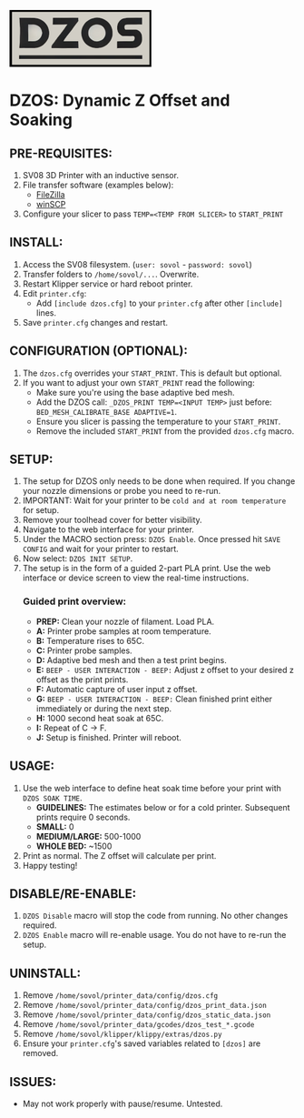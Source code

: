 
![LOGO](./images/dzos_logo.png)

# DZOS: Dynamic Z Offset and Soaking

## PRE-REQUISITES:
1. SV08 3D Printer with an inductive sensor.
2. File transfer software (examples below):
    - [FileZilla](https://filezilla-project.org/)
    - [winSCP](https://winscp.net/)
3. Configure your slicer to pass `TEMP=<TEMP FROM SLICER>` to `START_PRINT`

## INSTALL:
1. Access the SV08 filesystem. (`user: sovol` - `password: sovol`)
2. Transfer folders to `/home/sovol/...`. Overwrite.
3. Restart Klipper service or hard reboot printer.
4. Edit `printer.cfg`:
    - Add `[include dzos.cfg]` to your `printer.cfg` after other `[include]` lines.
5. Save `printer.cfg` changes and restart.

## CONFIGURATION (OPTIONAL):
1. The `dzos.cfg` overrides your `START_PRINT`. This is default but optional.
2. If you want to adjust your own `START_PRINT` read the following: 
    - Make sure you're using the base adaptive bed mesh.
    - Add the DZOS call: `_DZOS_PRINT TEMP=<INPUT TEMP>` just before: `BED_MESH_CALIBRATE_BASE ADAPTIVE=1`. 
    - Ensure you slicer is passing the temperature to your `START_PRINT`.
    - Remove the included `START_PRINT` from the provided `dzos.cfg` macro.

## SETUP:
1. The setup for DZOS only needs to be done when required. If you change your nozzle dimensions or probe you need to re-run.
2. IMPORTANT: Wait for your printer to be `cold and at room temperature` for setup.
3. Remove your toolhead cover for better visibility.
4. Navigate to the web interface for your printer.
5. Under the MACRO section press: `DZOS Enable`. Once pressed hit `SAVE CONFIG` and wait for your printer to restart.
6. Now select: `DZOS INIT SETUP`.
7. The setup is in the form of a guided 2-part PLA print. Use the web interface or device screen to view the real-time instructions.
    ### Guided print overview:
    - **PREP:** Clean your nozzle of filament. Load PLA.
    - **A:** Printer probe samples at room temperature.
    - **B:** Temperature rises to 65C.
    - **C:** Printer probe samples.
    - **D:** Adaptive bed mesh and then a test print begins.
    - **E:** `BEEP - USER INTERACTION - BEEP:` Adjust z offset to your desired z offset as the print prints.
    - **F:** Automatic capture of user input z offset.
    - **G:** `BEEP - USER INTERACTION - BEEP:` Clean finished print either immediately or during the next step.
    - **H:** 1000 second heat soak at 65C.
    - **I:** Repeat of C -> F.
    - **J:** Setup is finished. Printer will reboot.

## USAGE:
1. Use the web interface to define heat soak time before your print with `DZOS SOAK TIME`.
    - **GUIDELINES:** The estimates below or for a cold printer. Subsequent prints require 0 seconds.
    - **SMALL:**  0
    - **MEDIUM/LARGE:** 500-1000
    - **WHOLE BED:** ~1500
2. Print as normal. The Z offset will calculate per print.
3. Happy testing!

## DISABLE/RE-ENABLE:
1. `DZOS Disable` macro will stop the code from running. No other changes required.
2. `DZOS Enable` macro will re-enable usage. You do not have to re-run the setup.

## UNINSTALL:
1. Remove `/home/sovol/printer_data/config/dzos.cfg`
2. Remove `/home/sovol/printer_data/config/dzos_print_data.json`
3. Remove `/home/sovol/printer_data/config/dzos_static_data.json`
4. Remove `/home/sovol/printer_data/gcodes/dzos_test_*.gcode`
5. Remove `/home/sovol/klipper/klippy/extras/dzos.py`
6. Ensure your `printer.cfg`'s saved variables related to `[dzos]` are removed.

## ISSUES:
- May not work properly with pause/resume. Untested.